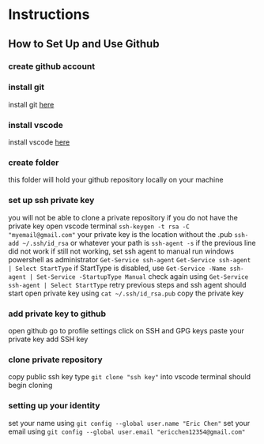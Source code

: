 # Instructions

## How to Set Up and Use Github

### create github account

### install git 
install git [here](https://www.atlassian.com/git/tutorials/install-git#windows)

### install vscode 
install vscode [here](https://code.visualstudio.com/download)

### create folder
this folder will hold your github repository locally on your machine

### set up ssh private key
you will not be able to clone a private repository if you do not have the private key
open vscode terminal
`ssh-keygen -t rsa -C "myemail@gmail.com"` 
your private key is the location without the .pub
`ssh-add ~/.ssh/id_rsa` or whatever your path is
`ssh-agent -s` if the previous line did not work
if still not working, set ssh agent to manual
    run windows powershell as administrator
    `Get-Service ssh-agent`
    `Get-Service ssh-agent | Select StartType`
    if StartType is disabled, use `Get-Service -Name ssh-agent | Set-Service -StartupType Manual`
    check again using `Get-Service ssh-agent | Select StartType`
    retry previous steps and ssh agent should start
open private key using `cat ~/.ssh/id_rsa.pub`
copy the private key

### add private key to github
open github
go to profile settings
click on SSH and GPG keys
paste your private key
add SSH key

### clone private repository
copy public ssh key
type `git clone "ssh key"` into vscode terminal
should begin cloning

### setting up your identity
set your name using `git config --global user.name "Eric Chen"`
set your email using `git config --global user.email "ericchen12354@gmail.com"`
